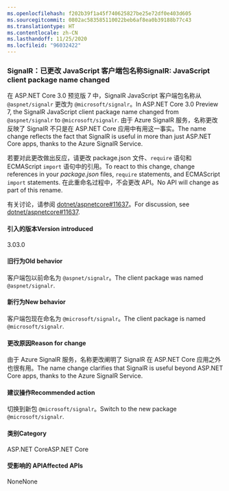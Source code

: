 ```yaml
---
ms.openlocfilehash: f202b39f1a45f740625827be25e72df0e403d605
ms.sourcegitcommit: 0802ac583585110022beb6af8ea0b39188b77c43
ms.translationtype: HT
ms.contentlocale: zh-CN
ms.lasthandoff: 11/25/2020
ms.locfileid: "96032422"
---
```

### <a name="signalr-javascript-client-package-name-changed"></a><span data-ttu-id="8b4f4-101">SignalR：已更改 JavaScript 客户端包名称</span><span class="sxs-lookup"><span data-stu-id="8b4f4-101">SignalR: JavaScript client package name changed</span></span>

<span data-ttu-id="8b4f4-102">在 ASP.NET Core 3.0 预览版 7 中，SignalR JavaScript 客户端包名称从 `@aspnet/signalr` 更改为 `@microsoft/signalr`。</span><span class="sxs-lookup"><span data-stu-id="8b4f4-102">In ASP.NET Core 3.0 Preview 7, the SignalR JavaScript client package name changed from `@aspnet/signalr` to `@microsoft/signalr`.</span></span> <span data-ttu-id="8b4f4-103">由于 Azure SignalR 服务，名称更改反映了 SignalR 不只是在 ASP.NET Core 应用中有用这一事实。</span><span class="sxs-lookup"><span data-stu-id="8b4f4-103">The name change reflects the fact that SignalR is useful in more than just ASP.NET Core apps, thanks to the Azure SignalR Service.</span></span>

<span data-ttu-id="8b4f4-104">若要对此更改做出反应，请更改 package.json  文件、`require` 语句和 ECMAScript `import` 语句中的引用。</span><span class="sxs-lookup"><span data-stu-id="8b4f4-104">To react to this change, change references in your *package.json* files, `require` statements, and ECMAScript `import` statements.</span></span> <span data-ttu-id="8b4f4-105">在此重命名过程中，不会更改 API。</span><span class="sxs-lookup"><span data-stu-id="8b4f4-105">No API will change as part of this rename.</span></span>

<span data-ttu-id="8b4f4-106">有关讨论，请参阅 [dotnet/aspnetcore#11637](https://github.com/dotnet/aspnetcore/issues/11637)。</span><span class="sxs-lookup"><span data-stu-id="8b4f4-106">For discussion, see [dotnet/aspnetcore#11637](https://github.com/dotnet/aspnetcore/issues/11637).</span></span>

#### <a name="version-introduced"></a><span data-ttu-id="8b4f4-107">引入的版本</span><span class="sxs-lookup"><span data-stu-id="8b4f4-107">Version introduced</span></span>

<span data-ttu-id="8b4f4-108">3.0</span><span class="sxs-lookup"><span data-stu-id="8b4f4-108">3.0</span></span>

#### <a name="old-behavior"></a><span data-ttu-id="8b4f4-109">旧行为</span><span class="sxs-lookup"><span data-stu-id="8b4f4-109">Old behavior</span></span>

<span data-ttu-id="8b4f4-110">客户端包以前命名为 `@aspnet/signalr`。</span><span class="sxs-lookup"><span data-stu-id="8b4f4-110">The client package was named `@aspnet/signalr`.</span></span>

#### <a name="new-behavior"></a><span data-ttu-id="8b4f4-111">新行为</span><span class="sxs-lookup"><span data-stu-id="8b4f4-111">New behavior</span></span>

<span data-ttu-id="8b4f4-112">客户端包现在命名为 `@microsoft/signalr`。</span><span class="sxs-lookup"><span data-stu-id="8b4f4-112">The client package is named `@microsoft/signalr`.</span></span>

#### <a name="reason-for-change"></a><span data-ttu-id="8b4f4-113">更改原因</span><span class="sxs-lookup"><span data-stu-id="8b4f4-113">Reason for change</span></span>

<span data-ttu-id="8b4f4-114">由于 Azure SignalR 服务，名称更改阐明了 SignalR 在 ASP.NET Core 应用之外也很有用。</span><span class="sxs-lookup"><span data-stu-id="8b4f4-114">The name change clarifies that SignalR is useful beyond ASP.NET Core apps, thanks to the Azure SignalR Service.</span></span>

#### <a name="recommended-action"></a><span data-ttu-id="8b4f4-115">建议操作</span><span class="sxs-lookup"><span data-stu-id="8b4f4-115">Recommended action</span></span>

<span data-ttu-id="8b4f4-116">切换到新包 `@microsoft/signalr`。</span><span class="sxs-lookup"><span data-stu-id="8b4f4-116">Switch to the new package `@microsoft/signalr`.</span></span>

#### <a name="category"></a><span data-ttu-id="8b4f4-117">类别</span><span class="sxs-lookup"><span data-stu-id="8b4f4-117">Category</span></span>

<span data-ttu-id="8b4f4-118">ASP.NET Core</span><span class="sxs-lookup"><span data-stu-id="8b4f4-118">ASP.NET Core</span></span>

#### <a name="affected-apis"></a><span data-ttu-id="8b4f4-119">受影响的 API</span><span class="sxs-lookup"><span data-stu-id="8b4f4-119">Affected APIs</span></span>

<span data-ttu-id="8b4f4-120">None</span><span class="sxs-lookup"><span data-stu-id="8b4f4-120">None</span></span>

<!-- 

#### Affected APIs

Not detectable via API analysis

-->
